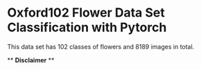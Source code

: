 # Oxford102 Flower Data Set Classification with Pytorch

This data set has 102 classes of flowers and 8189 images in total.

** **Disclaimer** ** 
